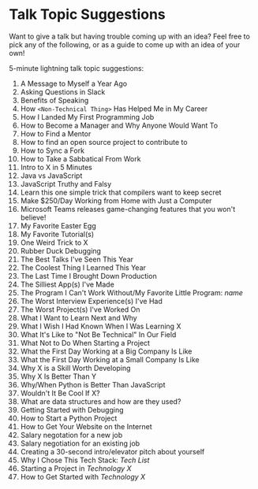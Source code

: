 # Talk Topic Suggestions

Want to give a talk but having trouble coming up with an idea? Feel free to pick any of the following, or as a guide to come up with an idea of your own!

5-minute lightning talk topic suggestions:

1. A Message to Myself a Year Ago
1. Asking Questions in Slack
1. Benefits of Speaking
1. How `<Non-Technical Thing>` Has Helped Me in My Career
1. How I Landed My First Programming Job
1. How to Become a Manager and Why Anyone Would Want To
1. How to Find a Mentor
1. How to find an open source project to contribute to
1. How to Sync a Fork
1. How to Take a Sabbatical From Work
1. Intro to X in 5 Minutes
1. Java vs JavaScript
1. JavaScript Truthy and Falsy
1. Learn this one simple trick that compilers want to keep secret
1. Make $250/Day Working from Home with Just a Computer
1. Microsoft Teams releases game-changing features that you won't believe!
1. My Favorite Easter Egg
1. My Favorite Tutorial(s)
1. One Weird Trick to X
1. Rubber Duck Debugging
1. The Best Talks I've Seen This Year
1. The Coolest Thing I Learned This Year
1. The Last Time I Brought Down Production
1. The Silliest App(s) I've Made
1. The Program I Can't Work Without/My Favorite Little Program: _name_
1. The Worst Interview Experience(s) I've Had
1. The Worst Project(s) I've Worked On
1. What I Want to Learn Next and Why
1. What I Wish I Had Known When I Was Learning X
1. What It's Like to "Not Be Technical" In Our Field
1. What Not to Do When Starting a Project
1. What the First Day Working at a Big Company Is Like
1. What the First Day Working at a Small Company Is Like
1. Why X is a Skill Worth Developing
1. Why X Is Better Than Y
1. Why/When Python is Better Than JavaScript
1. Wouldn't It Be Cool If X?
1. What are data structures and how are they used?
1. Getting Started with Debugging
1. How to Start a Python Project
1. How to Get Your Website on the Internet
1. Salary negotation for a new job
1. Salary negotiation for an existing job
1. Creating a 30-second intro/elevator pitch about yourself
1. Why I Chose This Tech Stack: _Tech List_
1. Starting a Project in _Technology X_
1. How to Get Started with _Technology X_

